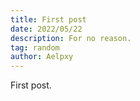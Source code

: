 ```yaml
---
title: First post
date: 2022/05/22
description: For no reason.
tag: random
author: Aelpxy
---
```


First post.
